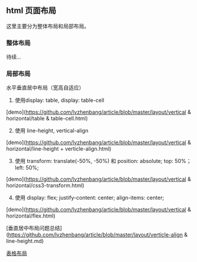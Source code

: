 ## html 页面布局

这里主要分为整体布局和局部布局。

### 整体布局

待续...

### 局部布局

水平垂直居中布局（宽高自适应）

1. 使用display: table, display: table-cell

[demo](https://github.com/lvzhenbang/article/blob/master/layout/vertical & horizontal/table & table-cell.html)

2. 使用 line-height, vertical-align

[demo](https://github.com/lvzhenbang/article/blob/master/layout/vertical & horizontal/line-height + verticle-align.html)

3. 使用 transform: translate(-50%, -50%) 和 position: absolute; top: 50%； left: 50%;

[demo](https://github.com/lvzhenbang/article/blob/master/layout/vertical & horizontal/css3-transform.html)

4. 使用 display: flex; justify-content: center; align-items: center;

[demo](https://github.com/lvzhenbang/article/blob/master/layout/vertical & horizontal/flex.html)



[垂直居中布局问题总结](https://github.com/lvzhenbang/article/blob/master/layout/verticle-align & line-height.md)

[表格布局](https://github.com/lvzhenbang/article/blob/master/layout/table.md)

